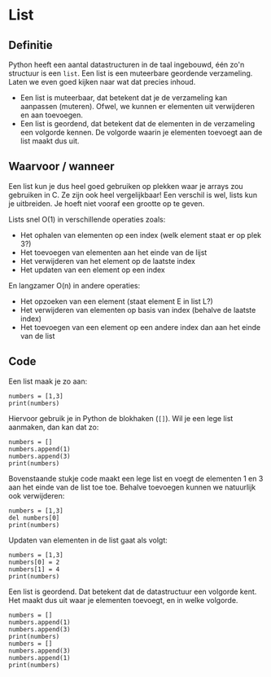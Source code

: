 # List

## Definitie
Python heeft een aantal datastructuren in de taal ingebouwd, één zo'n structuur is een `list`. Een list is een muteerbare geordende verzameling.  Laten we even goed kijken naar wat dat precies inhoud.

- Een list is muteerbaar, dat betekent dat je de verzameling kan aanpassen (muteren). Ofwel, we kunnen er elementen uit verwijderen en aan toevoegen.
- Een list is geordend, dat betekent dat de elementen in de verzameling een volgorde kennen. De volgorde waarin je elementen toevoegt aan de list maakt dus uit.

## Waarvoor / wanneer
Een list kun je dus heel goed gebruiken op plekken waar je arrays zou gebruiken in C. Ze zijn ook heel vergelijkbaar! Een verschil is wel, lists kun je uitbreiden. Je hoeft niet vooraf een grootte op te geven.

Lists snel O(1) in verschillende operaties zoals:

- Het ophalen van elementen op een index (welk element staat er op plek 3?)
- Het toevoegen van elementen aan het einde van de lijst
- Het verwijderen van het element op de laatste index
- Het updaten van een element op een index

En langzamer O(n) in andere operaties:

- Het opzoeken van een element (staat element E in list L?)
- Het verwijderen van elementen op basis van index (behalve de laatste index)
- Het toevoegen van een element op een andere index dan aan het einde van de list

## Code
Een list maak je zo aan:

    numbers = [1,3]
    print(numbers)

Hiervoor gebruik je in Python de blokhaken (`[]`). Wil je een lege list aanmaken, dan kan dat zo:

    numbers = []
    numbers.append(1)
    numbers.append(3)
    print(numbers)

Bovenstaande stukje code maakt een lege list en voegt de elementen 1 en 3 aan het einde van de list toe toe. Behalve toevoegen kunnen we natuurlijk ook verwijderen:

    numbers = [1,3]
    del numbers[0]
    print(numbers)

Updaten van elementen in de list gaat als volgt:

    numbers = [1,3]
    numbers[0] = 2
    numbers[1] = 4
    print(numbers)

Een list is geordend. Dat betekent dat de datastructuur een volgorde kent. Het maakt dus uit waar je elementen toevoegt, en in welke volgorde.

    numbers = []
    numbers.append(1)
    numbers.append(3)
    print(numbers)
    numbers = []
    numbers.append(3)
    numbers.append(1)
    print(numbers)
